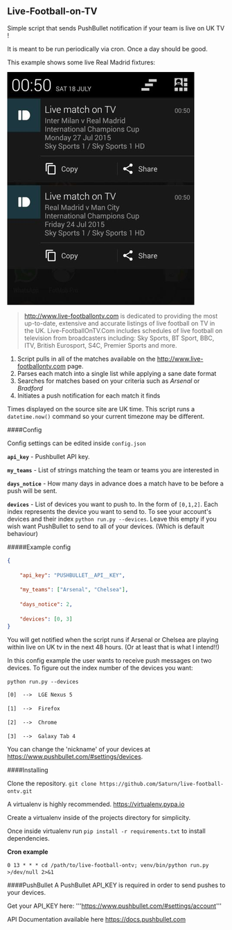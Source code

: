 ## Live-Football-on-TV


Simple script that sends PushBullet notification if your team is live on UK TV !

It is meant to be run periodically via cron. Once a day should be good.

This example shows some live Real Madrid fixtures:

![notification example screenshot](https://raw.githubusercontent.com/Saturn/live-football-ontv/master/screenshot.jpg)

> http://www.live-footballontv.com is dedicated to providing the most up-to-date, extensive and accurate listings of live football on TV in the UK. Live-FootballOnTV.Com includes schedules of live football on television from broadcasters including: Sky Sports, BT Sport, BBC, ITV, British Eurosport, S4C, Premier Sports and more.

1. Script pulls in all of the matches available on the http://www.live-footballontv.com page.
2. Parses each match into a single list while applying a sane date format
3. Searches for matches based on your criteria such as *Arsenal* or *Bradford*
4. Initiates a push notification for each match it finds

Times displayed on the source site are UK time. This script runs a `datetime.now()` command so your current timezone may be different.

####Config

Config settings can be edited inside `config.json`

**`api_key`** - Pushbullet API key.

**`my_teams`** - List of strings matching the team or teams you are interested in

**`days_notice`** - How many days in advance does a match have to be before a push will be sent.

**`devices`** - List of devices you want to push to. In the form of `[0,1,2]`. Each index represents the device you want to send to. To see your account's devices and their index `python run.py --devices`. 
Leave this empty if you wish want PushBullet to send to all of your devices. (Which is default behaviour)

#####Example config
```json
{

	"api_key": "PUSHBULLET__API__KEY",

	"my_teams": ["Arsenal", "Chelsea"],

	"days_notice": 2,

	"devices": [0, 3]
}
```
You will get notified when the script runs if Arsenal or Chelsea are playing within live on UK tv in the next 48 hours. (Or at least that is what I intend!!)

In this config example the user wants to receive push messages on two devices. To figure out the index number of the devices you want:

`python run.py --devices`

```
[0]  -->  LGE Nexus 5

[1]  -->  Firefox

[2]  -->  Chrome

[3]  -->  Galaxy Tab 4
```

You can change the 'nickname' of your devices at https://www.pushbullet.com/#settings/devices.


####Installing

Clone the repository. `git clone https://github.com/Saturn/live-football-ontv.git`

A virtualenv is highly recommended. https://virtualenv.pypa.io

Create a virtualenv inside of the projects directory for simplicity.

Once inside virtualenv run `pip install -r requirements.txt` to install dependencies.

**Cron example**
```
0 13 * * * cd /path/to/live-football-ontv; venv/bin/python run.py >/dev/null 2>&1
```
####PushBullet
A PushBullet API_KEY is required in order to send pushes to your devices.

Get your API_KEY here: '''https://www.pushbullet.com/#settings/account'''

API Documentation available here https://docs.pushbullet.com

